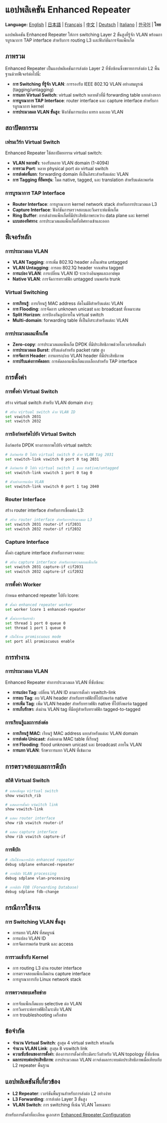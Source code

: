 # แอปพลิเคชัน Enhanced Repeater

**Language:** [English](../en/enhanced-repeater-application.md) | [日本語](../ja/enhanced-repeater-application.md) | [Français](../fr/enhanced-repeater-application.md) | [中文](../zh/enhanced-repeater-application.md) | [Deutsch](../de/enhanced-repeater-application.md) | [Italiano](../it/enhanced-repeater-application.md) | [한국어](../ko/enhanced-repeater-application.md) | **ไทย**

แอปพลิเคชัน Enhanced Repeater ให้การ switching Layer 2 ขั้นสูงที่รู้จัก VLAN พร้อมการบูรณาการ TAP interface สำหรับการ routing L3 และฟังก์ชันการจับแพ็กเก็ต

## ภาพรวม

Enhanced Repeater เป็นแอปพลิเคชันการส่งต่อ Layer 2 ที่ซับซ้อนซึ่งขยายการส่งต่อ L2 พื้นฐานด้วยฟีเจอร์ต่อไปนี้:
- **การ Switching ที่รู้จัก VLAN**: การรองรับ IEEE 802.1Q VLAN อย่างสมบูรณ์ (tagging/untagging)
- **การแยก Virtual Switch**: virtual switch หลายตัวที่มี forwarding table แยกต่างหาก
- **การบูรณาการ TAP Interface**: router interface และ capture interface สำหรับการบูรณาการ kernel
- **การประมวลผล VLAN ขั้นสูง**: ฟังก์ชันการแปลง แทรก และลบ VLAN

## สถาปัตยกรรม

### เฟรมเวิร์ก Virtual Switch
Enhanced Repeater ใช้สถาปัตยกรรม virtual switch:
- **VLAN หลายตัว**: รองรับหลาย VLAN domain (1-4094)
- **การรวม Port**: หลาย physical port ต่อ virtual switch
- **การส่งต่อที่แยก**: forwarding domain ที่เป็นอิสระสำหรับแต่ละ VLAN
- **การ Tagging ที่ยืดหยุ่น**: โมด native, tagged, และ translation สำหรับแต่ละพอร์ต

### การบูรณาการ TAP Interface
- **Router Interface**: การบูรณาการ kernel network stack สำหรับการประมวลผล L3
- **Capture Interface**: ฟังก์ชันการตรวจสอบและวิเคราะห์แพ็กเก็ต
- **Ring Buffer**: การส่งถ่ายแพ็กเก็ตที่มีประสิทธิภาพระหว่าง data plane และ kernel
- **แบบสองทิศทาง**: การประมวลผลแพ็กเก็ตทั้งทิศทางเข้าและออก

## ฟีเจอร์หลัก

### การประมวลผล VLAN
- **VLAN Tagging**: การเพิ่ม 802.1Q header ลงในเฟรม untagged
- **VLAN Untagging**: การลบ 802.1Q header จากเฟรม tagged
- **การแปลง VLAN**: การเปลี่ยน VLAN ID ระหว่างอินพุตและเอาต์พุต
- **Native VLAN**: การจัดการทราฟฟิก untagged บนพอร์ต trunk

### Virtual Switching
- **การเรียนรู้**: การเรียนรู้ MAC address อัตโนมัติสำหรับแต่ละ VLAN
- **การ Flooding**: การจัดการ unknown unicast และ broadcast ที่เหมาะสม
- **Split Horizon**: การป้องกันลูปภายใน virtual switch
- **Multi-domain**: forwarding table ที่เป็นอิสระสำหรับแต่ละ VLAN

### การประมวลผลแพ็กเก็ต
- **Zero-copy**: การประมวลผลแพ็กเก็ต DPDK ที่มีประสิทธิภาพด้วยโอเวอร์เฮดขั้นต่ำ
- **การประมวลผล Burst**: ปรับแต่งสำหรับ packet rate สูง
- **การจัดการ Header**: การแทรก/ลบ VLAN header ที่มีประสิทธิภาพ
- **การปรับแต่งการคัดลอก**: การคัดลอกแพ็กเก็ตแบบเลือกสำหรับ TAP interface

## การตั้งค่า

### การตั้งค่า Virtual Switch
สร้าง virtual switch สำหรับ VLAN domain ต่างๆ:

```bash
# สร้าง virtual switch ด้วย VLAN ID
set vswitch 2031
set vswitch 2032
```

### การลิงก์พอร์ตไปยัง Virtual Switch
ลิงก์พอร์ต DPDK ทางกายภาพไปยัง virtual switch:

```bash
# ลิงก์พอร์ต 0 ไปยัง virtual switch 0 ด้วย VLAN tag 2031
set vswitch-link vswitch 0 port 0 tag 2031

# ลิงก์พอร์ต 0 ไปยัง virtual switch 1 แบบ native/untagged
set vswitch-link vswitch 1 port 0 tag 0

# ตัวอย่างการแปลง VLAN
set vswitch-link vswitch 0 port 1 tag 2040
```

### Router Interface
สร้าง router interface สำหรับการเชื่อมต่อ L3:

```bash
# สร้าง router interface สำหรับการประมวลผล L3
set vswitch 2031 router-if rif2031
set vswitch 2032 router-if rif2032
```

### Capture Interface
ตั้งค่า capture interface สำหรับการตรวจสอบ:

```bash
# สร้าง capture interface สำหรับการตรวจสอบแพ็กเก็ต
set vswitch 2031 capture-if cif2031
set vswitch 2032 capture-if cif2032
```

### การตั้งค่า Worker
กำหนด enhanced repeater ไปยัง lcore:

```bash
# ตั้งค่า enhanced repeater worker
set worker lcore 1 enhanced-repeater

# ตั้งค่าการจัดสรรคิว
set thread 1 port 0 queue 0
set thread 1 port 1 queue 0

# เปิดใช้งาน promiscuous mode
set port all promiscuous enable
```

## การทำงาน

### การประมวลผล VLAN
Enhanced Repeater ทำการประมวลผล VLAN ที่ซับซ้อน:
- **การแปลง Tag**: เปลี่ยน VLAN ID ตามการตั้งค่า vswitch-link
- **การลบ Tag**: ลบ VLAN header สำหรับทราฟฟิกที่ไปยังพอร์ต native
- **การเพิ่ม Tag**: เพิ่ม VLAN header สำหรับทราฟฟิก native ที่ไปยังพอร์ต tagged
- **การเก็บรักษา**: ส่งผ่าน VLAN tag ที่มีอยู่สำหรับทราฟฟิก tagged-to-tagged

### การเรียนรู้และการส่งต่อ
- **การเรียนรู้ MAC**: เรียนรู้ MAC address แยกสำหรับแต่ละ VLAN domain
- **การส่งต่อ Unicast**: ส่งต่อตาม MAC table ที่เรียนรู้
- **การ Flooding**: flood unknown unicast และ broadcast ภายใน VLAN
- **การแยก VLAN**: รักษาการแยก VLAN ที่เข้มงวด

## การตรวจสอบและการดีบัก

### สถิติ Virtual Switch
```bash
# แสดงข้อมูล virtual switch
show vswitch_rib

# แสดงการตั้งค่า vswitch link
show vswitch-link

# แสดง router interface
show rib vswitch router-if

# แสดง capture interface  
show rib vswitch capture-if
```

### การดีบัก
```bash
# เปิดใช้งานการดีบัก enhanced repeater
debug sdplane enhanced-repeater

# การดีบัก VLAN processing
debug sdplane vlan-processing

# การดีบัก FDB (Forwarding Database)
debug sdplane fdb-change
```

## กรณีการใช้งาน

### การ Switching VLAN ขั้นสูง
- การแยก VLAN ที่สมบูรณ์
- การแปลง VLAN ID
- การจัดการพอร์ต trunk และ access

### การรวมเข้ากับ Kernel
- การ routing L3 ผ่าน router interface
- การตรวจสอบแพ็กเก็ตผ่าน capture interface
- การบูรณาการกับ Linux network stack

### การตรวจสอบเครือข่าย
- การจับแพ็กเก็ตแบบ selective ต่อ VLAN
- การวิเคราะห์ทราฟฟิกในระดับ VLAN
- การ troubleshooting เครือข่าย

## ข้อจำกัด

- **จำนวน Virtual Switch**: สูงสุด 4 virtual switch พร้อมกัน
- **จำนวน VLAN Link**: สูงสุด 8 vswitch link
- **ความซับซ้อนของการตั้งค่า**: ต้องการการตั้งค่าที่ระมัดระวังสำหรับ VLAN topology ที่ซับซ้อน
- **ผลกระทบต่อประสิทธิภาพ**: การประมวลผล VLAN อาจส่งผลกระทบต่อประสิทธิภาพเมื่อเทียบกับ L2 repeater พื้นฐาน

## แอปพลิเคชันที่เกี่ยวข้อง

- **L2 Repeater**: เวอร์ชันพื้นฐานสำหรับการส่งต่อ L2 อย่างง่าย
- **L3 Forwarding**: การส่งต่อ Layer 3 ขั้นสูง
- **VLAN Switch**: การ switching ที่เน้น VLAN โดยเฉพาะ

สำหรับการตั้งค่าที่ละเอียด ดูเอกสาร [Enhanced Repeater Configuration](enhanced-repeater.md)